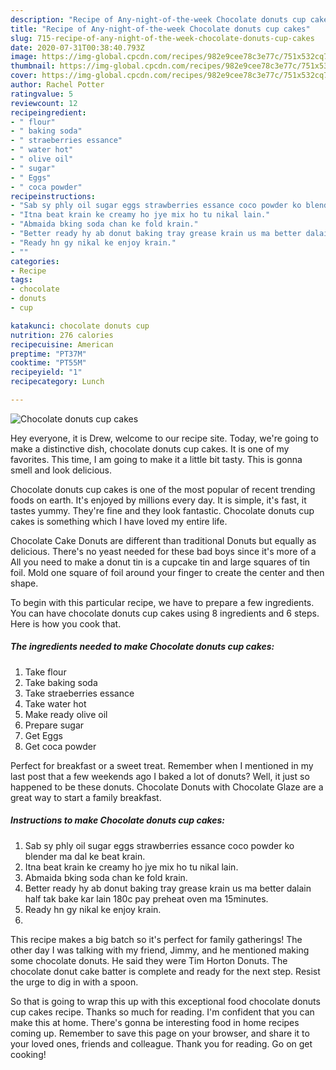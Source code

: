 ```yaml
---
description: "Recipe of Any-night-of-the-week Chocolate donuts cup cakes"
title: "Recipe of Any-night-of-the-week Chocolate donuts cup cakes"
slug: 715-recipe-of-any-night-of-the-week-chocolate-donuts-cup-cakes
date: 2020-07-31T00:38:40.793Z
image: https://img-global.cpcdn.com/recipes/982e9cee78c3e77c/751x532cq70/chocolate-donuts-cup-cakes-recipe-main-photo.jpg
thumbnail: https://img-global.cpcdn.com/recipes/982e9cee78c3e77c/751x532cq70/chocolate-donuts-cup-cakes-recipe-main-photo.jpg
cover: https://img-global.cpcdn.com/recipes/982e9cee78c3e77c/751x532cq70/chocolate-donuts-cup-cakes-recipe-main-photo.jpg
author: Rachel Potter
ratingvalue: 5
reviewcount: 12
recipeingredient:
- " flour"
- " baking soda"
- " straeberries essance"
- " water hot"
- " olive oil"
- " sugar"
- " Eggs"
- " coca powder"
recipeinstructions:
- "Sab sy phly oil sugar eggs strawberries essance coco powder ko blender ma dal ke beat krain."
- "Itna beat krain ke creamy ho jye mix ho tu nikal lain."
- "Abmaida bking soda chan ke fold krain."
- "Better ready hy ab donut baking tray grease krain us ma better dalain half tak bake kar lain 180c pay preheat oven ma 15minutes."
- "Ready hn gy nikal ke enjoy krain."
- ""
categories:
- Recipe
tags:
- chocolate
- donuts
- cup

katakunci: chocolate donuts cup 
nutrition: 276 calories
recipecuisine: American
preptime: "PT37M"
cooktime: "PT55M"
recipeyield: "1"
recipecategory: Lunch

---
```



![Chocolate donuts cup cakes](https://img-global.cpcdn.com/recipes/982e9cee78c3e77c/751x532cq70/chocolate-donuts-cup-cakes-recipe-main-photo.jpg)

Hey everyone, it is Drew, welcome to our recipe site. Today, we're going to make a distinctive dish, chocolate donuts cup cakes. It is one of my favorites. This time, I am going to make it a little bit tasty. This is gonna smell and look delicious.

Chocolate donuts cup cakes is one of the most popular of recent trending foods on earth. It's enjoyed by millions every day. It is simple, it's fast, it tastes yummy. They're fine and they look fantastic. Chocolate donuts cup cakes is something which I have loved my entire life.

Chocolate Cake Donuts are different than traditional Donuts but equally as delicious. There&#39;s no yeast needed for these bad boys since it&#39;s more of a All you need to make a donut tin is a cupcake tin and large squares of tin foil. Mold one square of foil around your finger to create the center and then shape.


To begin with this particular recipe, we have to prepare a few ingredients. You can have chocolate donuts cup cakes using 8 ingredients and 6 steps. Here is how you cook that.

<!--inarticleads1-->

##### The ingredients needed to make Chocolate donuts cup cakes:

1. Take  flour
1. Take  baking soda
1. Take  straeberries essance
1. Take  water hot
1. Make ready  olive oil
1. Prepare  sugar
1. Get  Eggs
1. Get  coca powder


Perfect for breakfast or a sweet treat. Remember when I mentioned in my last post that a few weekends ago I baked a lot of donuts? Well, it just so happened to be these donuts. Chocolate Donuts with Chocolate Glaze are a great way to start a family breakfast. 

<!--inarticleads2-->

##### Instructions to make Chocolate donuts cup cakes:

1. Sab sy phly oil sugar eggs strawberries essance coco powder ko blender ma dal ke beat krain.
1. Itna beat krain ke creamy ho jye mix ho tu nikal lain.
1. Abmaida bking soda chan ke fold krain.
1. Better ready hy ab donut baking tray grease krain us ma better dalain half tak bake kar lain 180c pay preheat oven ma 15minutes.
1. Ready hn gy nikal ke enjoy krain.
1. 


This recipe makes a big batch so it&#39;s perfect for family gatherings! The other day I was talking with my friend, Jimmy, and he mentioned making some chocolate donuts. He said they were Tim Horton Donuts. The chocolate donut cake batter is complete and ready for the next step. Resist the urge to dig in with a spoon. 

So that is going to wrap this up with this exceptional food chocolate donuts cup cakes recipe. Thanks so much for reading. I'm confident that you can make this at home. There's gonna be interesting food in home recipes coming up. Remember to save this page on your browser, and share it to your loved ones, friends and colleague. Thank you for reading. Go on get cooking!

